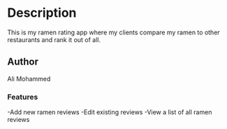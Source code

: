 # Description
This is my ramen rating app where my clients compare my ramen to other restaurants and rank it out of all.

## Author 
Ali Mohammed

### Features
-Add new ramen reviews
-Edit existing reviews
-View a list of all ramen reviews

